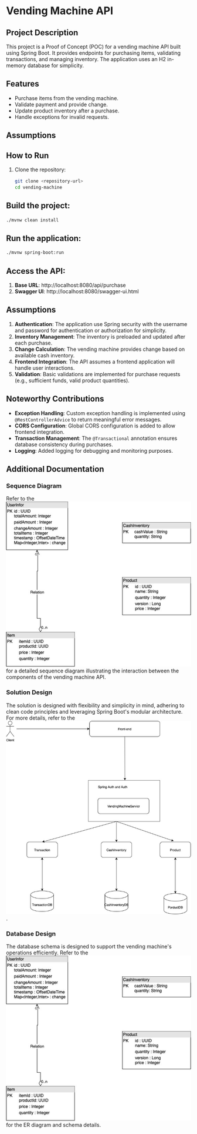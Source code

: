 # Vending Machine API

## Project Description
This project is a Proof of Concept (POC) for a vending machine API built using Spring Boot. It provides endpoints for purchasing items, validating transactions, and managing inventory. The application uses an H2 in-memory database for simplicity.

## Features
- Purchase items from the vending machine.
- Validate payment and provide change.
- Update product inventory after a purchase.
- Handle exceptions for invalid requests.

## Assumptions
## How to Run
1. Clone the repository:
   ```bash
   git clone <repository-url>
   cd vending-machine

## Build the project:
   ```bash
   ./mvnw clean install
   ```

## Run the application:
   ```bash
   ./mvnw spring-boot:run
   ```

## Access the API:
1. **Base URL**: http://localhost:8080/api/purchase
2. **Swagger UI**: http://localhost:8080/swagger-ui.html

## Assumptions
1. **Authentication**: The application use Spring security with the username and password for authentication or authorization for simplicity.
2. **Inventory Management**: The inventory is preloaded and updated after each purchase.
3. **Change Calculation**: The vending machine provides change based on available cash inventory.
4. **Frontend Integration**: The API assumes a frontend application will handle user interactions.
5. **Validation**: Basic validations are implemented for purchase requests (e.g., sufficient funds, valid product quantities).

## Noteworthy Contributions
- **Exception Handling**: Custom exception handling is implemented using `@RestControllerAdvice` to return meaningful error messages.
- **CORS Configuration**: Global CORS configuration is added to allow frontend integration.
- **Transaction Management**: The `@Transactional` annotation ensures database consistency during purchases.
- **Logging**: Added logging for debugging and monitoring purposes.


## Additional Documentation

### Sequence Diagram
Refer to the ![database-designjpg.jpg](src%2Fmain%2Fresources%2Fdocs%2Fdatabase-designjpg.jpg) for a detailed sequence diagram illustrating the interaction between the components of the vending machine API.

### Solution Design
The solution is designed with flexibility and simplicity in mind, adhering to clean code principles and leveraging Spring Boot's modular architecture. For more details, refer to the ![Solution.jpg](src%2Fmain%2Fresources%2Fdocs%2FSolution.jpg).

### Database Design
The database schema is designed to support the vending machine's operations efficiently. Refer to the ![database-designjpg.jpg](src%2Fmain%2Fresources%2Fdocs%2Fdatabase-designjpg.jpg) for the ER diagram and schema details.